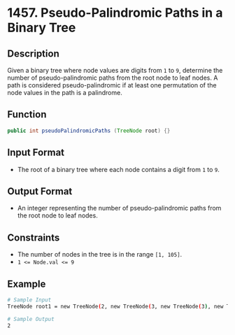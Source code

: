 # 1457. Pseudo-Palindromic Paths in a Binary Tree

## Description

Given a binary tree where node values are digits from `1` to `9`, determine the number of pseudo-palindromic paths from the root node to leaf nodes. A path is considered pseudo-palindromic if at least one permutation of the node values in the path is a palindrome.

## Function

```java
public int pseudoPalindromicPaths (TreeNode root) {}
```

## Input Format

- The root of a binary tree where each node contains a digit from `1` to `9`.

## Output Format

- An integer representing the number of pseudo-palindromic paths from the root node to leaf nodes.

## Constraints

- The number of nodes in the tree is in the range `[1, 105]`.
- `1 <= Node.val <= 9`

## Example

```bash
# Sample Input
TreeNode root1 = new TreeNode(2, new TreeNode(3, new TreeNode(3), new TreeNode(1)), new TreeNode(1, null, new TreeNode(1)));

# Sample Output
2
```
